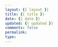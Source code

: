 ```yaml
---
layout: {{ layout }}
title: {{ title }}
date: {{ date }}
updated: {{ updated }}
comments: false
permalink:
type:
---
```

